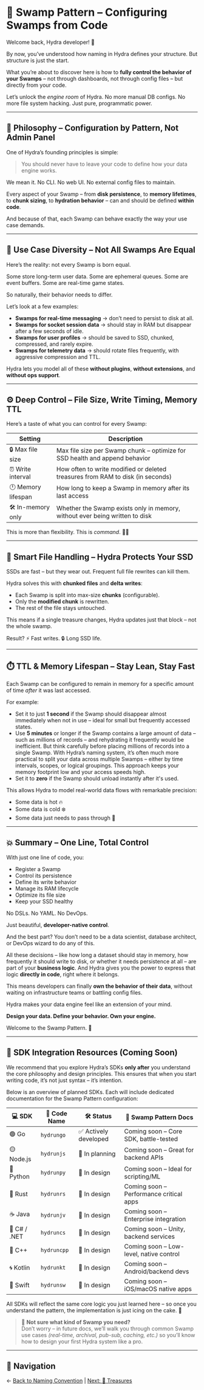 # 🌿 Swamp Pattern – Configuring Swamps from Code

Welcome back, Hydra developer! 🧠

By now, you’ve understood how naming in Hydra defines your structure. But structure is just the start.

What you’re about to discover here is how to **fully control the behavior of your Swamps** – not through dashboards, not through config files – but directly from your code.

Let’s unlock the *engine room* of Hydra. No more manual DB configs. No more file system hacking. Just pure, programmatic power.

---

## 🧱 Philosophy – Configuration by Pattern, Not Admin Panel

One of Hydra’s founding principles is simple:

> You should never have to leave your code to define how your data engine works.

We mean it. No CLI. No web UI. No external config files to maintain.

Every aspect of your Swamp – from **disk persistence**, to **memory lifetimes**, to **chunk sizing**, to **hydration behavior** – can and should be defined **within code**.

And because of that, each Swamp can behave exactly the way your use case demands.

---

## 🧪 Use Case Diversity – Not All Swamps Are Equal

Here’s the reality: not every Swamp is born equal.

Some store long-term user data.
Some are ephemeral queues.
Some are event buffers.
Some are real-time game states.

So naturally, their behavior needs to differ.

Let’s look at a few examples:

- **Swamps for real-time messaging** → don’t need to persist to disk at all.
- **Swamps for socket session data** → should stay in RAM but disappear after a few seconds of idle.
- **Swamps for user profiles** → should be saved to SSD, chunked, compressed, and rarely expire.
- **Swamps for telemetry data** → should rotate files frequently, with aggressive compression and TTL.

Hydra lets you model all of these **without plugins**, **without extensions**, and **without ops support**.

---

## ⚙️ Deep Control – File Size, Write Timing, Memory TTL

Here’s a taste of what you can control for every Swamp:

| Setting | Description |
|--------|-------------|
| 🔒 Max file size | Max file size per Swamp chunk – optimize for SSD health and append behavior |
| ⏰ Write interval | How often to write modified or deleted treasures from RAM to disk (in seconds) |
| 🕛 Memory lifespan | How long to keep a Swamp in memory after its last access |
| 🛠️ In-memory only | Whether the Swamp exists only in memory, without ever being written to disk |

This is more than flexibility.
This is *command*. 🧑‍✈️

---

## 📂 Smart File Handling – Hydra Protects Your SSD

SSDs are fast – but they wear out.
Frequent full file rewrites can kill them.

Hydra solves this with **chunked files** and **delta writes**:

- Each Swamp is split into max-size **chunks** (configurable).
- Only the **modified chunk** is rewritten.
- The rest of the file stays untouched.

This means if a single treasure changes, Hydra updates just that block – not the whole swamp.

Result? ⚡ Fast writes. 🔒 Long SSD life.

---

## ⏱️ TTL & Memory Lifespan – Stay Lean, Stay Fast

Each Swamp can be configured to remain in memory for a specific amount of time *after* it was last accessed.

For example:

- Set it to just **1 second** if the Swamp should disappear almost immediately when not in use – ideal for small but frequently accessed states.
- Use **5 minutes** or longer if the Swamp contains a large amount of data – such as millions of records – and rehydrating it frequently would be inefficient. But think carefully before placing millions of records into a single Swamp. With Hydra’s naming system, it’s often much more practical to split your data across multiple Swamps – either by time intervals, scopes, or logical groupings. This approach keeps your memory footprint low and your access speeds high.
- Set it to **zero** if the Swamp should unload instantly after it's used.

This allows Hydra to model real-world data flows with remarkable precision:


- Some data is hot 🔥
- Some data is cold ❄️
- Some data just needs to pass through 💨

---

## 💥 Summary – One Line, Total Control

With just one line of code, you:

- Register a Swamp
- Control its persistence
- Define its write behavior
- Manage its RAM lifecycle
- Optimize its file size
- Keep your SSD healthy

No DSLs.
No YAML.
No DevOps.

Just beautiful, **developer-native control**.

And the best part?
You don’t need to be a data scientist, database architect, or DevOps wizard to do any of this.

All these decisions – like how long a dataset should stay in memory, how frequently it should write to disk, or whether it needs persistence at all – are part of your **business logic**.
And Hydra gives you the power to express that logic **directly in code**, right where it belongs.

This means developers can finally **own the behavior of their data**, without waiting on infrastructure teams or battling config files.

Hydra makes your data engine feel like an extension of your mind.

**Design your data. Define your behavior. Own your engine.**

Welcome to the Swamp Pattern. 🐊

---

## 🔗 SDK Integration Resources (Coming Soon)

We recommend that you explore Hydra’s SDKs **only after** you understand the core philosophy and design principles.
This ensures that when you start writing code, it’s not just syntax – it’s intention.

Below is an overview of planned SDKs. Each will include dedicated documentation for the Swamp Pattern configuration:

| 💻 SDK | 🧪 Code Name | 🛠️ Status | 📘 Swamp Pattern Docs |
|--------|-------------|------------|-----------------------|
| 🟢 Go | `hydrungo` | ✅ Actively developed | Coming soon – Core SDK, battle-tested |
| 🟡 Node.js | `hydrunjs` | 🧪 In planning | Coming soon – Great for backend APIs |
| 🐍 Python | `hydrunpy` | 🧠 In design | Coming soon – Ideal for scripting/ML |
| 🦀 Rust | `hydrunrs` | 🧠 In design | Coming soon – Performance critical apps |
| ☕ Java | `hydrunjv` | 🧠 In design | Coming soon – Enterprise integration |
| 🎯 C# / .NET | `hydruncs` | 🧠 In design | Coming soon – Unity, backend services |
| 🧠 C++ | `hydruncpp` | 🧠 In design | Coming soon – Low-level, native control |
| 🌀 Kotlin | `hydrunkt` | 🧠 In design | Coming soon – Android/backend devs |
| 🍎 Swift | `hydrunsw` | 🧠 In design | Coming soon – iOS/macOS native apps |

All SDKs will reflect the same core logic you just learned here – so once you understand the pattern, the implementation is just icing on the cake. 🍰

> 💬 **Not sure what kind of Swamp you need?**  
> Don’t worry – in future docs, we’ll walk you through common Swamp use cases *(real-time, archival, pub-sub, caching, etc.)* so you’ll know how to design your first Hydra system like a pro.

---

## 🧭 Navigation

← [Back to Naming Convention](./naming-convention.md) | [Next: 💎 Treasures](./treasures.md)  

